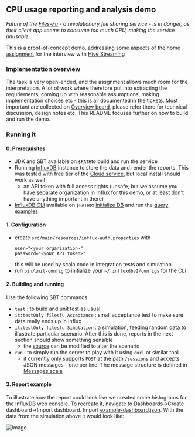 CPU usage reporting and analysis demo
-----------------------------

_Future of the [Files-Fu](../.. "assignment mentitons both 'FilesForYou' and 'FilesFromYou', I came up with this variant instead - IMO cooler and punchier. BTW I'd like to retain the rights for the name, maybe one day I'll use it for a startup :)") - a revolutionary file sharing service - is in danger, as their client app seems to consume too much CPU, making the service unusable.._

This is a proof-of-concept demo, addressing some aspects of the [home assignment](Hive_Streaming_Backend_Home_Assignment.pdf) for the interview with [Hive Streaming](https://www.hivestreaming.com/)


### Implementation overview 

The task is very open-ended, and the assgnment allows much room for the interpretation. A lot of work where therefore put into extracting the requriements, 
coming up with reasonable assumptions, making implementation choices etc - this is all documented in the [tickets](../../issues/). 
Most important are collected on [Overview board](../../projects/5), please refer there for technical discussion, design notes etc. 
This README focuses further on now to build and run the demo.  

### Running it

#### 0. Prerequisites

- JDK and SBT available on `$PATH`to build and run the service
- Running [InfluxDB](https://www.influxdata.com/get-influxdb/) instance to store the data and render the reports. 
  This was tested with free tier of the [Cloud service](https://www.influxdata.com/products/influxdb-cloud/), but local install should work as well   
  - an API token with full access rights (unsafe, but we assume you have separate organization in Influx for this demo, or at least don't have anything important in there)
- [InfluxDB CLI](https://github.com/influxdata/influx-cli)  available on `$PATH`to [initialize DB](bin/reset-data) and run the [query examples](src/main/flux)

#### 1. Configuration

- create `src/main/resources/influx-auth.properties` with 
  ```
  user="<your organization>"
  password="<your API token>"
  ```
  this will be used by scala code in integration tests and simulation 
- run `bin/init-config` to initialize your `~/.influxdbv2/configs` for the CLI

#### 2. Building and running

Use the following SBT commands:
- `test` : to build and unit test as usual
- `it:testOnly filesfu.Acceptance` : small acceptance test to make sure data really ends up in influx
- `it:testOnly filesfu.Simulation` : a simulation, feeding random data to illustrate particular scenario. After this is done, reports in the next section should show something sensible
   - the [source](src/it/scala/filesfu/Simulation.scala) can be modified to alter the scenario
- `run` : to simply run the server to play with it using `curl` or similar tool
  - it currently only supports `POST` at the path `/sessions` and accepts JSON messages - one per line. The message structure is defined
    in [Messages.scala](src/main/scala/filesfu/collector/protocol/Messages.scala)

#### 3. Report example

To illustrate how the report could look like we created some histograms for the InfluxDB web console. To recreate it, navigate to Dashboards->Create dashboard->Import dashboard. Import [example-dashboard.json](src/main/flux/example-dashboard.json). With the data from the simulation above it would look like:

![image](https://user-images.githubusercontent.com/8439412/140663667-8b7b20ff-8b7a-4ba4-9f7a-0518aa75df9d.png)

